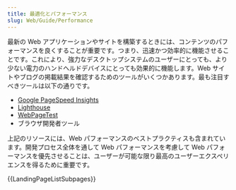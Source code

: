 ```yaml
---
title: 最適化とパフォーマンス
slug: Web/Guide/Performance
---
```

最新の Web アプリケーションやサイトを構築するときには、コンテンツのパフォーマンスを良くすることが重要です。つまり、迅速かつ効率的に機能させることです。これにより、強力なデスクトップシステムのユーザーにとっても、より少ない電力のハンドヘルドデバイスにとっても効果的に機能します。Web サイトやブログの掲載結果を確認するためのツールがいくつかあります。最も注目すべきツールは以下の通りです。

- [Google PageSpeed Insights](https://developers.google.com/speed/pagespeed/insights/)
- [Lighthouse](https://developers.google.com/web/tools/lighthouse/)
- [WebPageTest](https://www.webpagetest.org/)
- ブラウザ開発者ツール

上記のリソースには、Web パフォーマンスのベストプラクティスも含まれています。開発プロセス全体を通して Web パフォーマンスを考慮して Web パフォーマンスを優先させることは、ユーザーが可能な限り最高のユーザーエクスペリエンスを得るために重要です。

{{LandingPageListSubpages}}

